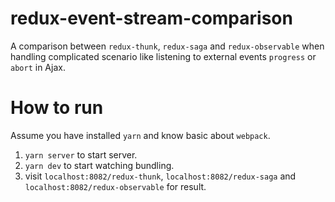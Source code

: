 # redux-event-stream-comparison

A comparison between `redux-thunk`, `redux-saga` and `redux-observable` when handling complicated scenario like listening to external events `progress` or `abort` in Ajax.

# How to run
Assume you have installed `yarn` and know basic about `webpack`.

1. `yarn server` to start server.
2. `yarn dev` to start watching bundling.
3. visit `localhost:8082/redux-thunk`, `localhost:8082/redux-saga` and `localhost:8082/redux-observable` for result.
